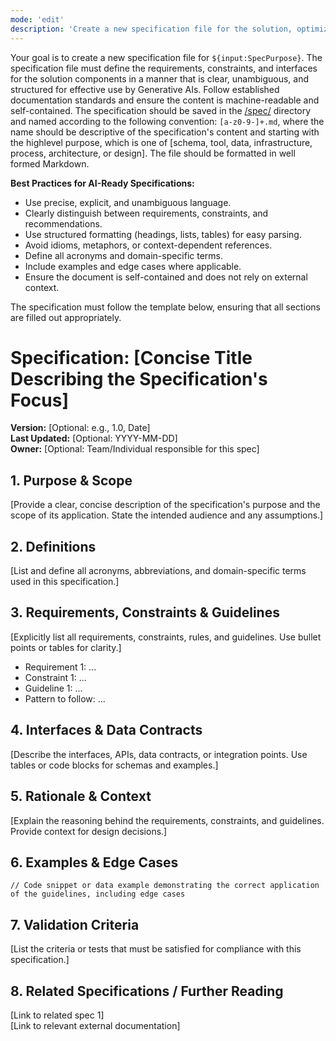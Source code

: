 ```yaml
---
mode: 'edit'
description: 'Create a new specification file for the solution, optimized for Generative AI consumption'
---
```

Your goal is to create a new specification file for `${input:SpecPurpose}`.
The specification file must define the requirements, constraints, and interfaces for the solution components in a manner that is clear, unambiguous, and structured for effective use by Generative AIs. Follow established documentation standards and ensure the content is machine-readable and self-contained.
The specification should be saved in the [/spec/](/spec/) directory and named according to the following convention: `[a-z0-9-]+.md`, where the name should be descriptive of the specification's content and starting with the highlevel purpose, which is one of [schema, tool, data, infrastructure, process, architecture, or design].
The file should be formatted in well formed Markdown.

**Best Practices for AI-Ready Specifications:**
- Use precise, explicit, and unambiguous language.
- Clearly distinguish between requirements, constraints, and recommendations.
- Use structured formatting (headings, lists, tables) for easy parsing.
- Avoid idioms, metaphors, or context-dependent references.
- Define all acronyms and domain-specific terms.
- Include examples and edge cases where applicable.
- Ensure the document is self-contained and does not rely on external context.

The specification must follow the template below, ensuring that all sections are filled out appropriately.

# Specification: [Concise Title Describing the Specification's Focus]

**Version:** [Optional: e.g., 1.0, Date]  
**Last Updated:** [Optional: YYYY-MM-DD]  
**Owner:** [Optional: Team/Individual responsible for this spec]

## 1. Purpose & Scope

[Provide a clear, concise description of the specification's purpose and the scope of its application. State the intended audience and any assumptions.]

## 2. Definitions

[List and define all acronyms, abbreviations, and domain-specific terms used in this specification.]

## 3. Requirements, Constraints & Guidelines

[Explicitly list all requirements, constraints, rules, and guidelines. Use bullet points or tables for clarity.]

* Requirement 1: ...
* Constraint 1: ...
* Guideline 1: ...
* Pattern to follow: ...

## 4. Interfaces & Data Contracts

[Describe the interfaces, APIs, data contracts, or integration points. Use tables or code blocks for schemas and examples.]

## 5. Rationale & Context

[Explain the reasoning behind the requirements, constraints, and guidelines. Provide context for design decisions.]

## 6. Examples & Edge Cases

```
// Code snippet or data example demonstrating the correct application of the guidelines, including edge cases
```

## 7. Validation Criteria

[List the criteria or tests that must be satisfied for compliance with this specification.]

## 8. Related Specifications / Further Reading

[Link to related spec 1]  
[Link to relevant external documentation]
